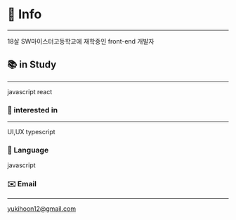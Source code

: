 # 🐶 Info
---
18살 SW마이스터고등학교에 재학중인 front-end 개발자

## 📚 in Study
---
javascript
react
### 🧐 interested in
---
UI,UX
typescript
### 📖 Language
javascript
### ✉️ Email
---
yukihoon12@gmail.com

<!--
**jhoon12/jhoon12** is a ✨ _special_ ✨ repository because its `README.md` (this file) appears on your GitHub profile.

Here are some ideas to get you started:

- 🔭 I’m currently working on ...
- 🌱 I’m currently learning ...
- 👯 I’m looking to collaborate on ...
- 🤔 I’m looking for help with ...
- 💬 Ask me about ...
- 📫 How to reach me: ...
- 😄 Pronouns: ...
- ⚡ Fun fact: ...
-->
